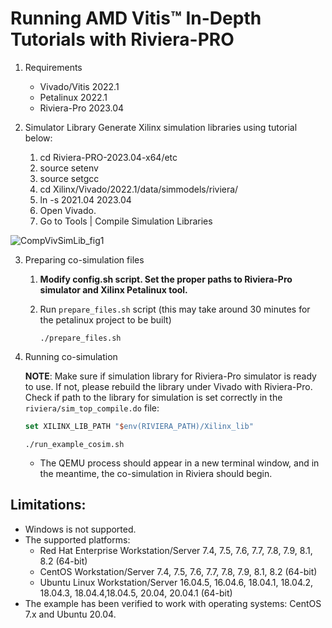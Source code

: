 # Running AMD Vitis™ In-Depth Tutorials with Riviera-PRO

1. Requirements
   - Vivado/Vitis 2022.1
   - Petalinux 2022.1
   - Riviera-Pro 2023.04

2. Simulator Library
   Generate Xilinx simulation libraries using tutorial below:
   1. cd Riviera-PRO-2023.04-x64/etc
   2. source setenv
   3. source setgcc
   4. cd Xilinx/Vivado/2022.1/data/simmodels/riviera/
   5. ln -s 2021.04 2023.04
   6. Open Vivado.
   7. Go to Tools | Compile Simulation Libraries
 
![CompVivSimLib_fig1](https://github.com/maciejpasierbek/Riviera-PRO/assets/38097741/b920c5d1-b591-4db7-9441-be2bebc4e553)

     
	 
	 

3. Preparing co-simulation files
   1. **Modify config.sh script. Set the proper paths to Riviera-Pro simulator and Xilinx Petalinux tool.**
   2. Run `prepare_files.sh` script (this may take around 30 minutes for the petalinux project to be built)

      `./prepare_files.sh`

4. Running co-simulation

   **NOTE**: Make sure if simulation library for Riviera-Pro simulator is ready
   to use. If not, please rebuild the library under Vivado with Riviera-Pro.
   Check if path to the library for simulation is set correctly in the
   `riviera/sim_top_compile.do` file:

   ```tcl
   set XILINX_LIB_PATH "$env(RIVIERA_PATH)/Xilinx_lib"
   ```

   `./run_example_cosim.sh`

   - The QEMU process should appear in a new terminal window, and in the meantime, the co-simulation in Riviera should begin.

## Limitations:
- Windows is not supported.
- The supported platforms:
  - Red Hat Enterprise Workstation/Server 7.4, 7.5, 7.6, 7.7, 7.8, 7.9, 8.1, 8.2 (64-bit)
  - CentOS Workstation/Server 7.4, 7.5, 7.6, 7.7, 7.8, 7.9, 8.1, 8.2 (64-bit)
  - Ubuntu Linux Workstation/Server 16.04.5, 16.04.6, 18.04.1, 18.04.2, 18.04.3,
    18.04.4,18.04.5, 20.04, 20.04.1 (64-bit)
- The example has been verified to work with operating systems: CentOS 7.x and
  Ubuntu 20.04.
